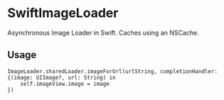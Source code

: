 SwiftImageLoader
================

Asynchronous Image Loader in Swift. Caches using an NSCache.


## Usage

```
ImageLoader.sharedLoader.imageForUrl(urlString, completionHandler:{(image: UIImage?, url: String) in
	self.imageView.image = image
}) 
